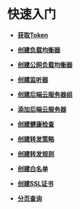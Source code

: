 # 快速入门<a name="zh-cn_topic_0171446103"></a>

-   **[获取Token](获取Token.md)**  

-   **[创建负载均衡器](创建负载均衡器.md)**  

-   **[创建公网负载均衡器](创建公网负载均衡器.md)**  

-   **[创建监听器](创建监听器.md)**  

-   **[创建后端云服务器组](创建后端云服务器组.md)**  

-   **[添加后端云服务器](添加后端云服务器.md)**  

-   **[创建健康检查](创建健康检查.md)**  

-   **[创建转发策略](创建转发策略.md)**  

-   **[创建转发规则](创建转发规则.md)**  

-   **[创建白名单](创建白名单.md)**  

-   **[创建SSL证书](创建SSL证书.md)**  

-   **[分页查询](分页查询.md)**  


